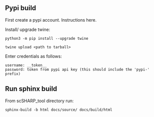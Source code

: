 ## Pypi build

First create a pypi account. Instructions here.

Install/ upgrade twine:
```
python3 -m pip install --upgrade twine
```

```
twine upload <path to tarball>
```

Enter credentials as follows:
```
username: __token__
password: token from pypi api key (this should include the 'pypi-' prefix)
```



## Run sphinx build

From scSHARP_tool directory run:
```
sphinx-build -b html docs/source/ docs/build/html
```


